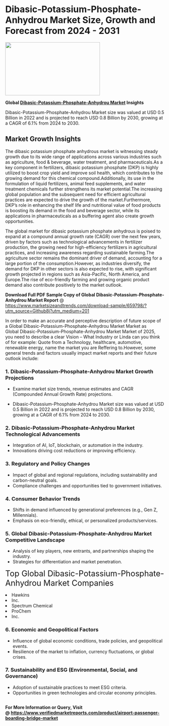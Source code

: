 <H1>Dibasic-Potassium-Phosphate-Anhydrou Market Size, Growth and Forecast from 2024 - 2031</H1><img class="aligncenter size-medium wp-image-584254" src="https://thirdeyenews.in/wp-content/uploads/2024/09/Global-Market-Research-300x168.jpeg" alt="" width="300" height="168" /><p><strong>Global&nbsp;<a href="https://www.marketsizeandtrends.com/download-sample/659798/?utm_source=Github8j?utm_medium=201">Dibasic-Potassium-Phosphate-Anhydrou Market</a> Insights</strong></p><p>Dibasic-Potassium-Phosphate-Anhydrou Market size was valued at USD 0.5 Billion in 2022 and is projected to reach USD 0.8 Billion by 2030, growing at a CAGR of 6.1% from 2024 to 2030.</p><p><h2>Market Growth Insights</h2> <p>The dibasic potassium phosphate anhydrous market is witnessing steady growth due to its wide range of applications across various industries such as agriculture, food & beverage, water treatment, and pharmaceuticals.As a key component in fertilizers, dibasic potassium phosphate (DKP) is highly utilized to boost crop yield and improve soil health, which contributes to the growing demand for this chemical compound.Additionally, its use in the formulation of liquid fertilizers, animal feed supplements, and water treatment chemicals further strengthens its market potential.The increasing global population and the subsequent need for efficient agricultural practices are expected to drive the growth of the market.Furthermore, DKP’s role in enhancing the shelf life and nutritional value of food products is boosting its demand in the food and beverage sector, while its applications in pharmaceuticals as a buffering agent also create growth opportunities.</p> <p>The global market for dibasic potassium phosphate anhydrous is poised to expand at a compound annual growth rate (CAGR) over the next few years, driven by factors such as technological advancements in fertilizer production, the growing need for high-efficiency fertilizers in agricultural practices, and increasing awareness regarding sustainable farming.The agriculture sector remains the dominant driver of demand, accounting for a large portion of the consumption.However, as industries diversify, the demand for DKP in other sectors is also expected to rise, with significant growth projected in regions such as Asia-Pacific, North America, and Europe.The rise of eco-friendly farming and growing organic product demand also contribute positively to the market outlook.</p> <p><span class=""><strong>Download Full PDF Sample Copy of Global Dibasic-Potassium-Phosphate-Anhydrou Market Report</strong> @ <a href="https://www.marketsizeandtrends.com/download-sample/659798/?utm_source=Github8j?utm_medium=201" target="_blank">https://www.marketsizeandtrends.com/download-sample/659798/?utm_source=Github8j?utm_medium=201</a></span></p><p>In order to make an accurate and perceptive description of future scope of a Global&nbsp;Dibasic-Potassium-Phosphate-Anhydrou Market Market as Global&nbsp;Dibasic-Potassium-Phosphate-Anhydrou Market Market of 2025, you need to describe a clear Vision &ndash; What Industry or Linda can you think of for example: Quote from a Technology, healthcare, automotive, renewable energy, name the market you are Reffering to.However, some general trends and factors usually impact market reports and their future outlook include:</p><h3>1.&nbsp;<strong>Dibasic-Potassium-Phosphate-Anhydrou Market Growth Projections</strong></h3><ul><li>Examine market size trends, revenue estimates and CAGR (Compounded Annual Growth Rate) projections.</li><li><p>Dibasic-Potassium-Phosphate-Anhydrou Market size was valued at USD 0.5 Billion in 2022 and is projected to reach USD 0.8 Billion by 2030, growing at a CAGR of 6.1% from 2024 to 2030.</p></li></ul><h3>2.&nbsp;<strong>Dibasic-Potassium-Phosphate-Anhydrou Market Technological Advancements</strong></h3><ul><li>Integration of AI, IoT, blockchain, or automation in the industry.</li><li>Innovations driving cost reductions or improving efficiency.</li></ul><h3>3.&nbsp;<strong>Regulatory and Policy Changes</strong></h3><ul><li>Impact of global and regional regulations, including sustainability and carbon-neutral goals.</li><li>Compliance challenges and opportunities tied to government initiatives.</li></ul><h3>4.&nbsp;<strong>Consumer Behavior Trends</strong></h3><ul><li>Shifts in demand influenced by generational preferences (e.g., Gen Z, Millennials).</li><li>Emphasis on eco-friendly, ethical, or personalized products/services.</li></ul><h3>5.&nbsp;<strong>Global Dibasic-Potassium-Phosphate-Anhydrou Market Competitive Landscape</strong></h3><ul><li>Analysis of key players, new entrants, and partnerships shaping the industry.</li><li>Strategies for differentiation and market penetration.</li></ul><p data-pm-slice="1 1 []"><span style="color: inherit; font-family: inherit; font-size: 25px;">Top Global Dibasic-Potassium-Phosphate-Anhydrou Market Companies</span></p><div class="" data-test-id=""><p><li>Hawkins</li><li> Inc.</li><li> Spectrum Chemical</li><li> ProChem</li><li> Inc.</li></p></div><h3>6.&nbsp;<strong>Economic and Geopolitical Factors</strong></h3><ul><li>Influence of global economic conditions, trade policies, and geopolitical events.</li><li>Resilience of the market to inflation, currency fluctuations, or global crises.</li></ul><h3>7.&nbsp;<strong>Sustainability and ESG (Environmental, Social, and Governance)</strong></h3><ul><li>Adoption of sustainable practices to meet ESG criteria.</li><li>Opportunities in green technologies and circular economy principles.</li></ul><h2><strong style="font-size: 14px;">For More Information or Query, Visit @&nbsp;</strong><a style="background-color: #ffffff; font-size: 14px;" href="https://www.marketsizeandtrends.com/report/dibasic-potassium-phosphate-anhydrou-market/" target="_blank">https://www.verifiedmarketreports.com/product/airport-passenger-boarding-bridge-market</a></h2>